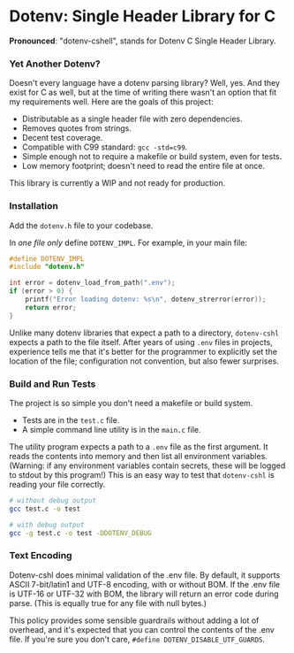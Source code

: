 # Dotenv: Single Header Library for C

**Pronounced**: "dotenv-cshell", stands for Dotenv C Single Header Library.

### Yet Another Dotenv?

Doesn't every language have a dotenv parsing library? Well, yes. And they exist
for C as well, but at the time of writing there wasn't an option that fit my
requirements well. Here are the goals of this project:

- Distributable as a single header file with zero dependencies.
- Removes quotes from strings.
- Decent test coverage.
- Compatible with C99 standard: `gcc -std=c99`.
- Simple enough not to require a makefile or build system, even for tests.
- Low memory footprint; doesn't need to read the entire file at once.

This library is currently a WIP and not ready for production.

### Installation

Add the `dotenv.h` file to your codebase.

In *one file only* define `DOTENV_IMPL`. For example, in your main file:

```c
#define DOTENV_IMPL
#include "dotenv.h"

int error = dotenv_load_from_path(".env");
if (error > 0) {
    printf("Error loading dotenv: %s\n", dotenv_strerror(error));
    return error;
}
```

Unlike many dotenv libraries that expect a path to a directory, `dotenv-cshl`
expects a path to the file itself. After years of using `.env` files in projects,
experience tells me that it's better for the programmer to explicitly set
the location of the file; configuration not convention, but also fewer surprises.

### Build and Run Tests

The project is so simple you don't need a makefile or build system.

- Tests are in the `test.c` file.
- A simple command line utility is in the `main.c` file.

The utility program expects a path to a `.env` file as the first argument. It
reads the contents into memory and then list all environment variables.
(Warning: if any environment variables contain secrets, these will be
logged to stdout by this program!) This is an easy way to test that `dotenv-cshl`
is reading your file correctly.

```sh
# without debug output
gcc test.c -o test

# with debug output
gcc -g test.c -o test -DDOTENV_DEBUG
```

### Text Encoding

Dotenv-cshl does minimal validation of the .env file. By default, it supports
ASCII 7-bit/latin1 and UTF-8 encoding, with or without BOM. If the .env file
is UTF-16 or UTF-32 with BOM, the library will return an error code during parse.
(This is equally true for any file with null bytes.)

This policy provides some sensible guardrails without adding a lot of overhead,
and it's expected that you can control the contents of the .env file. If you're
sure you don't care, `#define DOTENV_DISABLE_UTF_GUARDS`.
